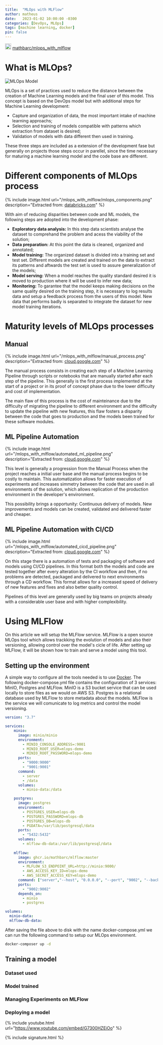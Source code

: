 ```yaml
---
title:  "MLOps with MLFlow"
author: matheus
date:   2023-01-02 10:00:00 -0300
categories: [DevOps, MLOps]
tags: [machine learning, docker]
pin: false
---
```


<div>
<img src="{{site.baseurl}}/github.png" width=20px height=20px /> <a href="https://github.com/mathbarc/mlops_with_mlflow">mathbarc/mlops_with_mlflow</a>
</div>


# What is MLOps?

![MLOps Model]({{site.baseurl}}/mlops_with_mlflow/mlops.png "MLOps Model")

MLOps is a set of practices used to reduce the distance between the creation of Machine Learning models and the final user of this model. This concept is based on the DevOps model but with additional steps for Machine Learning development:

- Capture and organization of data, the most important intake of machine learning approachs;
- Selection and training of models compatible with patterns which extraction from dataset is desired;
- Validation of models with data different then used in training.

These three steps are included as a extension of the development fase but generally on projects those steps occur in parellel, since the time necessary for maturing a machine learning model and the code base are different.

# Different components of MLOps process

{% include image.html url="/mlops_with_mlflow/mlops_components.png" description="Extracted from: <a href='https://databricks.com/glossary/mlops'>databricks.com</a>" %}


With aim of reducing disparities between code and ML models, the following steps are adopted into the development phase:

- **Exploratory data analysis:** In this step data scientists analyse the dataset to comprehand the problem and acess the viability of the solution;
- **Data preparation:** At this point the data is cleaned, organized and annotated;
- **Model training:** The organized dataset is divided into a training set and test set. Different models are created and trained on the data to extract its patterns and aftwards the test set is used to assure generalization of the models;
- **Model serving:** When a model reaches the quality standard desired it is moved to production where it will be used to infer new data;
- **Monitoring:** To garantee that the model keeps making decisions on the same quality desired on the training step, it is necessary to log results data and setup a feedback process from the users of this model. New data that performs badly is separated to integrate the dataset for new model training iterations.

# Maturity levels of MLOps processes

## Manual

{% include image.html url="/mlops_with_mlflow/manual_process.png" description="Extracted from: <a href='https://cloud.google.com/architecture/mlops-continuous-delivery-and-automation-pipelines-in-machine-learning
'>cloud.google.com</a>" %}

The manual process consists in creating each step of a Machine Learning Pipeline through scripts or notebooks that are manually started after each step of the pipeline. This generally is the first process implemented at the start of a project or in its proof of concept phase due to the lower difficulty and cost of implementation. 

The main flaw of this process is the cost of mainteinance due to the difficulty of migrating the pipeline to different environment and the difficulty to update the pipeline with new features, this flaw fosters a disparity between the code that goes to production and the models been trained for these software modules.

## ML Pipeline Automation

{% include image.html url="/mlops_with_mlflow/automated_ml_pipeline.png" description="Extracted from: <a href='https://cloud.google.com/architecture/mlops-continuous-delivery-and-automation-pipelines-in-machine-learning'>cloud.google.com</a>" %}

This level is generally a progression from the Manual Process when the project reaches a initial user base and the manual process begins to be costly to maintain. This automatization allows for faster execution of experiments and increases simmetry between the code that are used in all environments of the solution, which allows replication of the production environment in the developer's environment. 

This possibility brings a opportunity: Continuous delivery of models. New improvements and models can be created, validated and delivered faster and cheaper. 

## ML Pipeline Automation with CI/CD

{% include image.html url="/mlops_with_mlflow/automated_cicd_pipeline.png" description="Extracted from: <a href='https://cloud.google.com/architecture/mlops-continuous-delivery-and-automation-pipelines-in-machine-learning'>cloud.google.com</a>" %}

On this stage there is a automation of tests and packaging of software and models using CI/CD pipelines. In this format both the models and code are tested together after every alteration by the CI workflow and then, if no problems are detected, packaged and delivered to next environments through a CD workflow. This format allows for a increased speed of delivery of new features and fixes and also better quality control. 

Pipelines of this level are generally used by big teams on projects already with a considerable user base and with higher complexibility.

# Using MLFlow

On this article we will setup the MLFlow service. MLFlow is a open source MLOps tool which allows trackking the evolution of models and also their versioning, allowing control over the model's cicle of life. After setting up MLFlow, it will be shown how to train and serve a model using this tool.

## Setting up the environment

A simple way to configure all the tools needed is to use [Docker](https://docs.docker.com/get-docker/). The following docker-compose.yml file contains the configuration of 3 services: MinIO, Postgres and MLFlow. MinIO is a S3 bucket service that can be used locally to store files as we would on AWS S3. Postgres is a relational database used by MLFlow to store metadata about the models. MLFlow is the service we will comunicate to log metrics and control the model versioning.

```yaml
version: "3.7"

services:
    minio:
      image: minio/minio
      environment:
        - MINIO_CONSOLE_ADDRESS=:9001
        - MINIO_ROOT_USER=mlops-demo
        - MINIO_ROOT_PASSWORD=mlops-demo
      ports:
        - "9000:9000"
        - "9001:9001"
      command:
        - server
        - /data
      volumes:
        - minio-data:/data

    postgres:
      image: postgres
      environment:
        - POSTGRES_USER=mlops-db
        - POSTGRES_PASSWORD=mlops-db
        - POSTGRES_DB=mlops-db
        - PGDATA=/var/lib/postgresql/data
      ports:
        - "5432:5432"
      volumes:
        - mlflow-db-data:/var/lib/postgresql/data
    
    mlflow:
      image: ghcr.io/mathbarc/mlflow:master
      environment:
        - MLFLOW_S3_ENDPOINT_URL=http://minio:9000/
        - AWS_ACCESS_KEY_ID=mlops-demo
        - AWS_SECRET_ACCESS_KEY=mlops-demo
      command: ["server","--host", "0.0.0.0", "--port", "9002", "--backend-store-uri","postgresql://mlops-db:mlops-db@postgres:5432/mlops-db", "--default-artifact-root","s3://mlops"]
      ports:
        - "9002:9002"
      depends_on:
        - minio
        - postgres

volumes:
  minio-data: 
  mlflow-db-data:

```

After saving the file above to disk with the name docker-compose.yml we can run the following command to setup our MLOps environment.

```bash
docker-composer up -d
```

## Training a model



### Dataset used

### Model trained

### Managing Experiments on MLFlow

### Deploying a model

{% include youtube.html url="https://www.youtube.com/embed/G7300HZEiOo" %}

{% include signature.html %}

